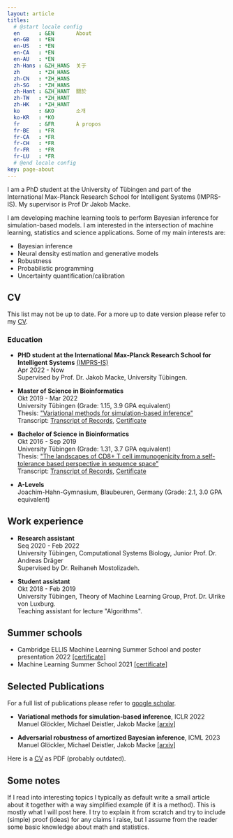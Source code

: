 ```yaml
---
layout: article
titles:
  # @start locale config
  en      : &EN       About
  en-GB   : *EN
  en-US   : *EN
  en-CA   : *EN
  en-AU   : *EN
  zh-Hans : &ZH_HANS  关于
  zh      : *ZH_HANS
  zh-CN   : *ZH_HANS
  zh-SG   : *ZH_HANS
  zh-Hant : &ZH_HANT  關於
  zh-TW   : *ZH_HANT
  zh-HK   : *ZH_HANT
  ko      : &KO       소개
  ko-KR   : *KO
  fr      : &FR       À propos
  fr-BE   : *FR
  fr-CA   : *FR
  fr-CH   : *FR
  fr-FR   : *FR
  fr-LU   : *FR
  # @end locale config
key: page-about
---
```



I am a PhD student at the University of Tübingen and part of the International Max-Planck Research School for Intelligent Systems (IMPRS-IS). My supervisor is Prof Dr Jakob Macke.

I am developing machine learning tools to perform Bayesian inference for simulation-based models. I am interested in the intersection of machine learning, statistics and science applications. Some of my main interests are:

- Bayesian inference
- Neural density estimation and generative models
- Robustness
- Probabilistic programming
- Uncertainty quantification/calibration

## CV

This list may not be up to date. For a more up to date version please refer to my [CV](/assets/cv.pdf).

### Education

* **PHD student at the International Max-Planck Research School for Intelligent Systems** [(IMPRS-IS)](https://imprs.is.mpg.de/)\
  Apr 2022 - Now\
  Supervised by Prof. Dr. Jakob Macke, University Tübingen.


* **Master of Science in Bioinformatics**\
  Okt 2019 - Mar 2022\
  University Tübingen (Grade: 1.15, 3.9 GPA equivalent)\
  Thesis: ["Variational methods for simulation-based inference"](assets/FINAL_thesis_version.pdf)\
  Transcript: [Transcript of Records](assets/master_tor.pdf), [Certificate](assets/master_zeugniss.pdf)

* **Bachelor of Science in Bioinformatics**\
  Okt 2016 - Sep 2019\
  University Tübingen (Grade: 1.31, 3.7 GPA equivalent)\
  Thesis:  ["The landscapes of CD8+ T cell immunogenicity from a self-tolerance based perspective in sequence space"](assets/bachelor_thesis.pdf)\
  Transcript: [Transcript of Records](assets/bachelor_tor.pdf), [Certificate](assets/backelor_zeugniss.pdf)

* **A-Levels**\
  Joachim-Hahn-Gymnasium, Blaubeuren, Germany (Grade: 2.1, 3.0 GPA equivalent)

## Work experience

* **Research assistant**\
  Seq 2020 - Feb 2022\
  University Tübingen, Computational Systems Biology, Junior Prof. Dr. Andreas Dräger\
  Supervised by Dr. Reihaneh Mostolizadeh.

* **Student assistant**\
  Okt 2018 - Feb 2019\
  University Tübingen, Theory of Machine Learning Group, Prof. Dr. Ulrike von Luxburg.\
  Teaching assistant for lecture "Algorithms".

## Summer schools

*  Cambridge ELLIS Machine Learning Summer School and poster presentation 2022 [[certificate]](assets/ellis_summer_school.pdf) 
*  Machine Learning Summer School 2021 [[certificate]](assets/mlls_summer_school.pdf)

## Selected Publications

For a full list of publications please refer to [google scholar](https://scholar.google.com/citations?user=0Vdv0H0AAAAJ&hl=de).


* **Variational methods for simulation-based inference**, ICLR 2022\
  Manuel Glöckler, Michael Deistler, Jakob Macke [[arxiv]](https://arxiv.org/abs/2203.04176)

* **Adversarial robustness of amortized Bayesian inference**, ICML 2023\
  Manuel Glöckler, Michael Deistler, Jakob Macke [[arxiv]](https://arxiv.org/abs/2305.14984)


Here is a [CV](/assets/cv.pdf) as PDF (probably outdated).

## Some notes

If I read into interesting topics I typically as default write a small article about it together with a way simplified example (if it is a method). This is mostly what I will post here. I try to explain it from scratch and try to include (simple) proof (ideas) for any claims I raise, but I assume from the reader some basic knowledge about math and statistics.